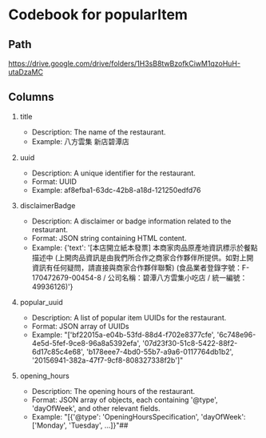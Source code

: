 
# Codebook for popularItem

## Path

<https://drive.google.com/drive/folders/1H3sB8twBzofkCiwM1qzoHuH-utaDzaMC>

## Columns

1. title
   - Description: The name of the restaurant.
   - Example: 八方雲集 新店碧潭店

2. uuid
   - Description: A unique identifier for the restaurant.
   - Format: UUID
   - Example: af8efba1-63dc-42b8-a18d-121250edfd76

3. disclaimerBadge
   - Description: A disclaimer or badge information related to the restaurant.
   - Format: JSON string containing HTML content.
   - Example: {'text': '<span>[本店開立紙本發票] 本商家肉品原產地資訊標示於餐點描述中 (上開肉品資訊是由我們所合作之商家合作夥伴所提供。如對上開資訊有任何疑問，請直接與商家合作夥伴聯繫) (食品業者登錄字號：F-170472679-00454-8 / 公司名稱：碧潭八方雲集小吃店 / 統一編號：49936126)</span>'}

4. popular_uuid
   - Description: A list of popular item UUIDs for the restaurant.
   - Format: JSON array of UUIDs
   - Example: "['bf22015a-e04b-53fd-88d4-f702e8377cfe', '6c748e96-4e5d-5fef-9ce8-96a8a5392efa', '07d23f30-51c8-5422-88f2-6d17c85c4e68', 'b178eee7-4bd0-55b7-a9a6-0117764db1b2', '20156941-382a-47f7-9cf8-808327338f2b']"

5. opening_hours
   - Description: The opening hours of the restaurant.
   - Format: JSON array of objects, each containing '@type', 'dayOfWeek', and other relevant fields.
   - Example: "[{'@type': 'OpeningHoursSpecification', 'dayOfWeek': ['Monday', 'Tuesday', ...]}"##